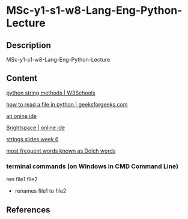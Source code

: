# MSc-y1-s1-w8-Lang-Eng-Python-Lecture

## Description

MSc-y1-s1-w8-Lang-Eng-Python-Lecture

## Content

[python string methods | W3Schools](https://www.w3schools.com/python/python_ref_string.asp)

[how to read a file in python | geeksforgeeks.com](https://www.geeksforgeeks.org/how-to-read-from-a-file-in-python/)

[an onine ide](https://www.onlinegdb.com/online_python_compiler)

[Brightspace | online ide](https://learn.ul.ie/d2l/le/lessons/10832/topics/454992)

[strings slides week 6](https://learn.ul.ie/d2l/le/lessons/10832/topics/530039)

[most frequent words known as Dolch words](https://www.sess.ie/sites/default/files/Resources/Cirricular_Material/DolchWord_List_220.pdf)

### terminal commands (on Windows in CMD Command Line)

ren file1 file2

- renames file1 to file2

## References


